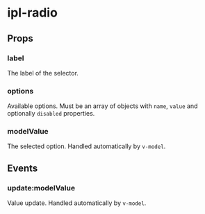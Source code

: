 # ipl-radio

## Props

### label

The label of the selector.

### options

Available options. Must be an array of objects with `name`, `value` and optionally `disabled` properties. 

### modelValue

The selected option. Handled automatically by `v-model`.

## Events

### update:modelValue

Value update. Handled automatically by `v-model`.
